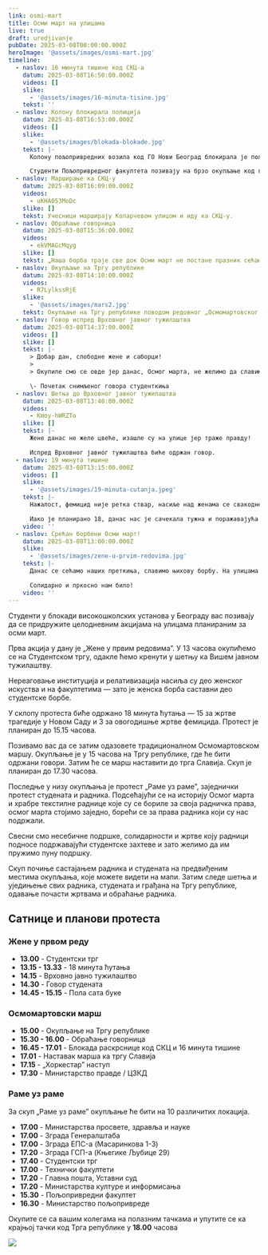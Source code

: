 ```yaml
---
link: osmi-mart
title: Осми март на улицама
live: true
draft: uredjivanje
pubDate: 2025-03-08T00:00:00.000Z
heroImage: '@assets/images/osmi-mart.jpg'
timeline:
  - naslov: 16 минута тишине код СКЦ-а
    datum: 2025-03-08T16:50:00.000Z
    videos: []
    slike:
      - '@assets/images/16-minuta-tisine.jpg'
    tekst: ''
  - naslov: Колону блокирала полиција
    datum: 2025-03-08T16:53:00.000Z
    videos: []
    slike:
      - '@assets/images/blokada-blokade.jpg'
    tekst: |-
      Колону пољопривредних возила код ГО Нови Београд блокирала је полиција. Једно возило је покушало да се пробије, након чега је одузето. Полиција поручује да протестна колона може да настави само без пратње возила.

      Студенти Пољопривредног факултета позивају на брзо окупљање код градске општине.
  - naslov: Марширање ка СКЦ-у
    datum: 2025-03-08T16:09:00.000Z
    videos:
      - uKHAO53MoDc
    slike: []
    tekst: Учесници марширају Коларчевом улицом и иду ка СКЦ-у.
  - naslov: Обраћање говорница
    datum: 2025-03-08T15:36:00.000Z
    videos:
      - ekVMAGcMqyg
    slike: []
    tekst: „Наша борба траје све док Осми март не постане празник сећања на борбу, а не дан борбе”, поручују оне.
  - naslov: Окупљање на Тргу републике
    datum: 2025-03-08T14:10:00.000Z
    videos:
      - R7LylkssRjE
    slike:
      - '@assets/images/mars2.jpg'
    tekst: Окупљање на Тргу републике поводом редовног „Осмомартовског марша”. Учесници су дочекани уз звук бубњева и поруком ,„Без нас све(т) стаје”, а звук правде ће се тек чути.
  - naslov: Говор испред Врховног јавног тужилаштва
    datum: 2025-03-08T14:37:00.000Z
    videos: []
    slike: []
    tekst: |-
      > Добар дан, слободне жене и саборци!
      > 
      > Окупиле смо се овде јер данас, Осмог марта, не желимо да славимо честитке од људи који нас осталих дана у години малтретирају и стају на страну насилника. Данас смо на улици јер нећемо да ћутимо док институције затварају очи пред насиљем!

      \- Почетак снимљеног говора студенткиња
  - naslov: Шетња до Врховног јавног тужилаштва
    datum: 2025-03-08T13:40:00.000Z
    videos:
      - Kmoy-hWRZTo
    slike: []
    tekst: |-
      Жене данас не желе цвеће, изашле су на улице јер траже правду!

      Испред Врховног јавног тужилаштва биће одржан говор.
  - naslov: 19 минута тишине
    datum: 2025-03-08T13:15:00.000Z
    videos: []
    slike:
      - '@assets/images/19-minuta-cutanja.jpeg'
    tekst: |-
      Нажалост, фемицид није ретка ствар, насиље над женама се свакодневно дешава и зато данас, поред 15 минута ћутања почасти настрадалима у несрећи у Новом Саду, ћутаћемо још 4 минута за овогодишње жртве фемицида.

      Иако је планирано 18, данас нас је сачекала тужна и поражавајућа вест да се догодио још један фемицид.
    video: ''
  - naslov: Срећан борбени Осми март!
    datum: 2025-03-08T13:00:00.000Z
    slike:
      - '@assets/images/zene-u-prvim-redovima.jpg'
    tekst: |-
      Данас се сећамо наших преткиња, славимо њихову борбу. На улицама стојимо заједно, студенткиње и студенти, раднице и радници, грађанке и грађани.

      Солидарно и пркосно нам било!
    video: ''
---
```

Студенти у блокади високошколских установа у Београду вас позивају да се придружите целодневним акцијама на улицама планираним за осми март.

Прва акција у дану је „Жене у првим редовима”. У 13 часова окупићемо се на Студентском тргу, одакле ћемо кренути у шетњу ка Вишем јавном тужилаштву.

Нереаговање институција и релативизација насиља су део женског искуства и на факултетима — зато је женска борба саставни део студентске борбе.

У склопу протеста биће одржано 18 минута ћутања — 15 за жртве трагедије у Новом Саду и 3 за овогодишње жртве фемицида. Протест је планиран до 15.15 часова.

Позивамо вас да се затим одазовете традиционалном Осмомартовском маршу. Окупљање је у 15 часова на Тргу републике, где ће бити одржани говори. Затим ће се марш наставити до трга Славија. Скуп је планиран до 17.30 часова.

Последње у низу окупљања је протест „Раме уз раме”, заједнички протест студената и радника. Подсећајући се на историју Осмог марта и храбре текстилне раднице које су се бориле за своја радничка права, осмог марта стојимо заједно, борећи се за права радника који су нас подржали.

Свесни смо несебичне подршке, солидарности и жртве коју радници подносе подржавајући студентске захтеве и зато желимо да им пружимо пуну подршку.

Скуп почиње састајањем радника и студената на предвиђеним местима окупљања, које можете видети на мапи. Затим следе шетња и уједињење свих радника, студената и грађана на Тргу републике, одавање почасти жртвама и обраћање радника.

## Сатнице и планови протеста

### Жене у првом реду

- **13.00** - Студентски трг
- **13.15 - 13.33** - 18 минута ћутања
- **14.15** - Врховно јавно тужилаштво
- **14.30** - Говор студената
- **14.45 - 15.15** - Пола сата буке

### Осмомартовски марш

- **15.00** - Окупљање на Тргу републике
- **15.30 - 16.00** - Обраћање говорница
- **16.45 - 17.01** - Блокада раскрснице код СКЦ и 16 минута тишине
- **17.01** - Наставак марша ка тргу Славија
- **17.15** - „Хоркестар” наступ
- **17.30** - Министарство правде / ЦЗКД

### Раме уз раме

За скуп „Раме уз раме” окупљање ће бити на 10 различитих локација.

- **17.00** - Министарства просвете, здравља и науке
- **17.00** - Зграда Генералштаба 
- **17.00** - Зграда ЕПС-a (Масаринкова 1-3)
- **17.20** - Зграда ГСП-a (Књегике Љубице 29)
- **17.40** - Студентски трг
- **17.00** - Технички факултети
- **17.20** - Главна пошта, Уставни суд
- **17.20** - Министарства културе и информисања
- **15.30** - Пољопривредни факултет
- **16.30** - Министарство пољопривреде

Окупите се са вашим колегама на полазним тачкама и упутите се ка крајњој тачки код Трга републике у **18.00** часова

![](@assets/images/rame-uz-rame-mapa.jpg)
